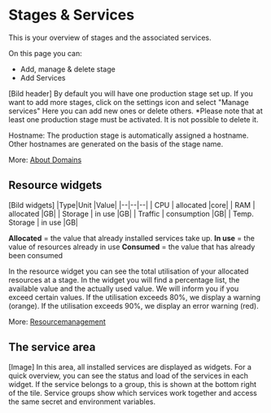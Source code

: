 ﻿---
sidebar_position: 3
---

# Stages & Services

This is your overview of stages and the associated services. 

On this page you can:
- Add, manage & delete stage
- Add Services

[Bild header]
By default you will have one production stage set up. If you want to add more stages, click on the settings icon and select "Manage services" Here you can add new ones or delete others. *Please note that at least one production stage must be activated. It is not possible to delete it.

Hostname: The production stage is automatically assigned a hostname. Other hostnames are generated on the basis of the stage name.

More: [About Domains](#)

## Resource widgets
[Bild widgets]
|Type|Unit  |Value|
|--|--|--|
| CPU | allocated |core|
| RAM | allocated |GB|
| Storage | in use |GB|
| Traffic | consumption |GB|
| Temp. Storage | in use |GB|

**Allocated** = the value that already installed services take up.
**In use** = the value of resources already in use
**Consumed** = the value that has already been consumed

In the resource widget you can see the total utilisation of your allocated resources at a stage.  In the widget you will find a percentage list, the available value and the actually used value.
We will inform you if you exceed certain values. If the utilisation exceeds 80%, we display a warning (orange). If the utilisation exceeds 90%, we display an error warning (red).

More: [Resourcemanagement](#)

## The service area

[Image]
In this area, all installed services are displayed as widgets. For a quick overview, you can see the status and load of the services in each widget. If the service belongs to a group, this is shown at the bottom right of the tile. Service groups show which services work together and access the same secret and environment variables.

